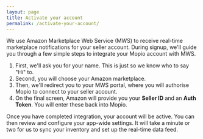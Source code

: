 ```yaml
---
layout: page
title: Activate your account
permalink: /activate-your-account/
---
```


We use Amazon Marketplace Web Service (MWS) to receive real-time marketplace notifications for your seller account. During signup, we'll guide you through a few simple steps to integrate your Mopio account with MWS.

1. First, we'll ask you for your name. This is just so we know who to say "Hi" to.
2. Second, you will choose your Amazon marketplace.
2. Then, we'll redirect you to your MWS portal, where you will authorise Mopio to connect to your seller account.
3. On the final screen, Amazon will provide you your **Seller ID** and an **Auth Token**. You will enter these back into Mopio.

Once you have completed integration, your account will be active. You can then review and configure your app-wide settings. It will take a minute or two for us to sync your inventory and set up the real-time data feed.
